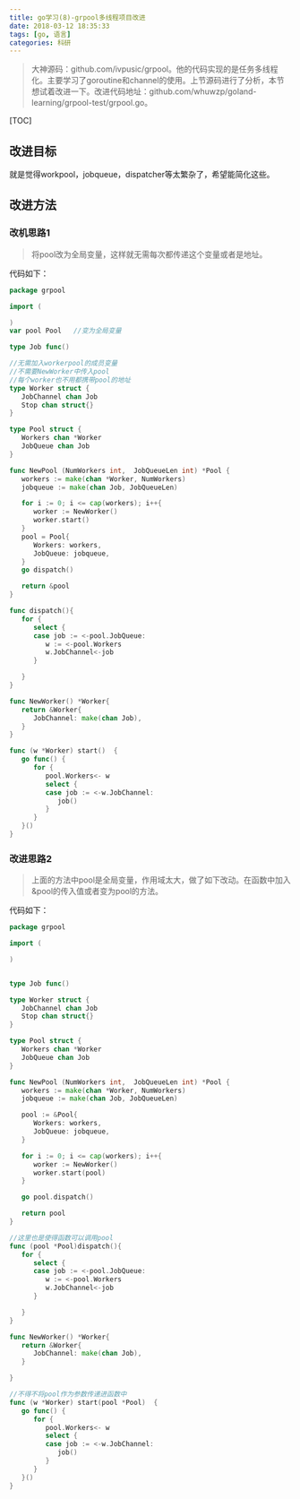 ```yaml
---
title: go学习(8)-grpool多线程项目改进
date: 2018-03-12 18:35:33
tags: [go, 语言]
categories: 科研
---
```


> 大神源码：github.com/ivpusic/grpool。他的代码实现的是任务多线程化。主要学习了goroutine和channel的使用。上节源码进行了分析，本节想试着改进一下。改进代码地址：github.com/whuwzp/goland-learning/grpool-test/grpool.go。

[TOC]

<!-- more -->



## 改进目标

就是觉得workpool，jobqueue，dispatcher等太繁杂了，希望能简化这些。

## 改进方法

### 改机思路1

>  将pool改为全局变量，这样就无需每次都传递这个变量或者是地址。

代码如下：

```go
package grpool

import (

)
var pool Pool	//变为全局变量

type Job func()

//无需加入workerpool的成员变量
//不需要NewWorker中传入pool
//每个worker也不用都携带pool的地址
type Worker struct {	
   JobChannel chan Job
   Stop chan struct{}
}

type Pool struct {
   Workers chan *Worker
   JobQueue chan Job
}

func NewPool (NumWorkers int,  JobQueueLen int) *Pool {
   workers := make(chan *Worker, NumWorkers)
   jobqueue := make(chan Job, JobQueueLen)

   for i := 0; i <= cap(workers); i++{
      worker := NewWorker()
      worker.start()
   }
   pool = Pool{
      Workers: workers,
      JobQueue: jobqueue,
   }
   go dispatch()

   return &pool
}

func dispatch(){
   for {
      select {
      case job := <-pool.JobQueue:
         w := <-pool.Workers
         w.JobChannel<-job
      }

   }
}

func NewWorker() *Worker{
   return &Worker{
      JobChannel: make(chan Job),
   }
}

func (w *Worker) start()  {
   go func() {
      for {
         pool.Workers<- w
         select {
         case job := <-w.JobChannel:
            job()
         }
      }
   }()
}
```



### 改进思路2

> 上面的方法中pool是全局变量，作用域太大，做了如下改动。在函数中加入&pool的传入值或者变为pool的方法。

代码如下：

```go
package grpool

import (

)


type Job func()

type Worker struct {
   JobChannel chan Job
   Stop chan struct{}
}

type Pool struct {
   Workers chan *Worker
   JobQueue chan Job
}

func NewPool (NumWorkers int,  JobQueueLen int) *Pool {
   workers := make(chan *Worker, NumWorkers)
   jobqueue := make(chan Job, JobQueueLen)

   pool := &Pool{
      Workers: workers,
      JobQueue: jobqueue,
   }

   for i := 0; i <= cap(workers); i++{
      worker := NewWorker()
      worker.start(pool)
   }

   go pool.dispatch()

   return pool
}

//这里也是使得函数可以调用pool
func (pool *Pool)dispatch(){
   for {
      select {
      case job := <-pool.JobQueue:
         w := <-pool.Workers
         w.JobChannel<-job
      }

   }
}

func NewWorker() *Worker{
   return &Worker{
      JobChannel: make(chan Job),
   }

}

//不得不将pool作为参数传递进函数中
func (w *Worker) start(pool *Pool)  {
   go func() {
      for {
         pool.Workers<- w
         select {
         case job := <-w.JobChannel:
            job()
         }
      }
   }()
}
```












































